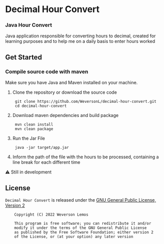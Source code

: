 # Decimal Hour Convert

### Java Hour Convert

Java application responsible for converting hours to decimal, created for learning purposes and to help me on a daily basis to enter hours worked

## Get Started

### Compile source code with maven

Make sure you have Java and Maven installed on your machine.

1. Clone the repository or download the source code

        git clone https://github.com/WeversonL/decimal-hour-convert.git
        cd decimal-hour-convert

2. Download maven dependencies and build package

        mvn clean install
        mvn clean package

3. Run the Jar File

        java -jar target/app.jar

4. Inform the path of the file with the hours to be processed, containing a line break for each different time

⚠️ Still in development

## License

`Decimal Hour Convert` is released under the [GNU General Public License, Version 2](LICENSE)
    
        Copyright (C) 2022 Weverson Lemos

        This program is free software; you can redistribute it and/or
        modify it under the terms of the GNU General Public License
        as published by the Free Software Foundation; either version 2
        of the License, or (at your option) any later version
